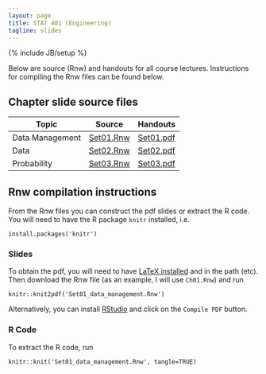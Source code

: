 ```yaml
---
layout: page
title: STAT 401 (Engineering)
tagline: slides
---
```

{% include JB/setup %}

Below are source (Rnw) and handouts for all course lectures. 
Instructions for compiling the Rnw files can be found below.

## Chapter slide source files


|Topic|Source|Handouts|
|---|---|---|
|Data Management|[Set01.Rnw](Set01/Set01_data_management.Rnw)|[Set01.pdf](Set01/Set01_data_management.pdf)|
|Data|[Set02.Rnw](Set02/Set02_data.Rnw)|[Set02.pdf](Set02/Set02_data.pdf)|
|Probability|[Set03.Rnw](Set03/Set03_probability.Rnw)|[Set03.pdf](Set03/Set03_probability.pdf)|

  



## Rnw compilation instructions

From the Rnw files you can construct the pdf slides or extract the R code.
You will need to have the R package `knitr` installed, i.e. 

    install.packages('knitr')

### Slides

To obtain the pdf, you will need to have [LaTeX installed](http://en.wikibooks.org/wiki/LaTeX/Installation) and in the path (etc). Then download the Rnw file (as an example, I will use `Ch01.Rnw`) and run

    knitr::knit2pdf('Set01_data_management.Rnw')

Alternatively, you can install [RStudio](http://www.rstudio.com/) and click on the `Compile PDF` button.

### R Code

To extract the R code, run 

    knitr::knit('Set01_data_management.Rnw', tangle=TRUE)
